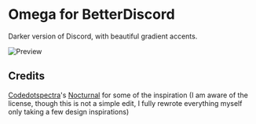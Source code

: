# Omega for BetterDiscord
Darker version of Discord, with beautiful gradient accents.

![Preview](https://user-images.githubusercontent.com/49810075/113416502-c94a6800-93c1-11eb-8c2c-75a6e157195f.png)

## Credits
[Codedotspectra](https://codedotspectra.me/)'s [Nocturnal](https://github.com/codedotspectra/themes/blob/master/nocturnal/nocturnal.theme.css) for some of the inspiration (I am aware of the license, though this is not a simple edit, I fully rewrote everything myself only taking a few design inspirations)
